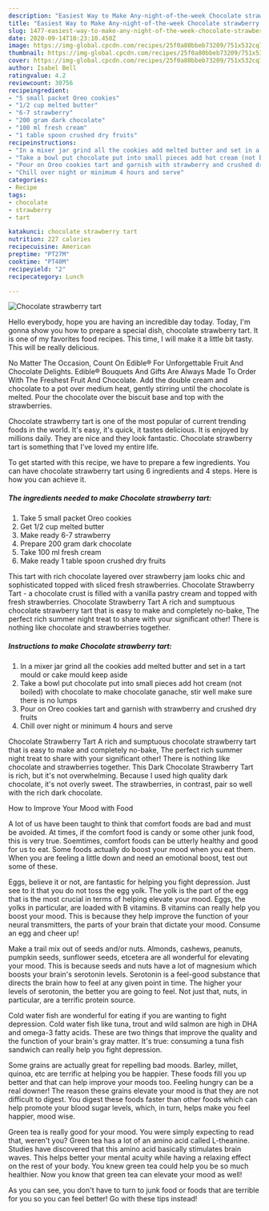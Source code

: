 ```yaml
---
description: "Easiest Way to Make Any-night-of-the-week Chocolate strawberry tart"
title: "Easiest Way to Make Any-night-of-the-week Chocolate strawberry tart"
slug: 1477-easiest-way-to-make-any-night-of-the-week-chocolate-strawberry-tart
date: 2020-09-14T10:23:10.450Z
image: https://img-global.cpcdn.com/recipes/25f0a80bbeb73209/751x532cq70/chocolate-strawberry-tart-recipe-main-photo.jpg
thumbnail: https://img-global.cpcdn.com/recipes/25f0a80bbeb73209/751x532cq70/chocolate-strawberry-tart-recipe-main-photo.jpg
cover: https://img-global.cpcdn.com/recipes/25f0a80bbeb73209/751x532cq70/chocolate-strawberry-tart-recipe-main-photo.jpg
author: Isabel Bell
ratingvalue: 4.2
reviewcount: 30756
recipeingredient:
- "5 small packet Oreo cookies"
- "1/2 cup melted butter"
- "6-7 strawberry"
- "200 gram dark chocolate"
- "100 ml fresh cream"
- "1 table spoon crushed dry fruits"
recipeinstructions:
- "In a mixer jar grind all the cookies add melted butter and set in a tart mould or cake mould keep aside"
- "Take a bowl put chocolate put into small pieces add hot cream (not boiled) with chocolate to make chocolate ganache, stir well make sure there is no lumps"
- "Pour on Oreo cookies tart and garnish with strawberry and crushed dry fruits"
- "Chill over night or minimum 4 hours and serve"
categories:
- Recipe
tags:
- chocolate
- strawberry
- tart

katakunci: chocolate strawberry tart 
nutrition: 227 calories
recipecuisine: American
preptime: "PT27M"
cooktime: "PT40M"
recipeyield: "2"
recipecategory: Lunch

---
```



![Chocolate strawberry tart](https://img-global.cpcdn.com/recipes/25f0a80bbeb73209/751x532cq70/chocolate-strawberry-tart-recipe-main-photo.jpg)

Hello everybody, hope you are having an incredible day today. Today, I'm gonna show you how to prepare a special dish, chocolate strawberry tart. It is one of my favorites food recipes. This time, I will make it a little bit tasty. This will be really delicious.

No Matter The Occasion, Count On Edible® For Unforgettable Fruit And Chocolate Delights. Edible® Bouquets And Gifts Are Always Made To Order With The Freshest Fruit And Chocolate. Add the double cream and chocolate to a pot over medium heat, gently stirring until the chocolate is melted. Pour the chocolate over the biscuit base and top with the strawberries.

Chocolate strawberry tart is one of the most popular of current trending foods in the world. It's easy, it's quick, it tastes delicious. It is enjoyed by millions daily. They are nice and they look fantastic. Chocolate strawberry tart is something that I've loved my entire life.


To get started with this recipe, we have to prepare a few ingredients. You can have chocolate strawberry tart using 6 ingredients and 4 steps. Here is how you can achieve it.

<!--inarticleads1-->

##### The ingredients needed to make Chocolate strawberry tart:

1. Take 5 small packet Oreo cookies
1. Get 1/2 cup melted butter
1. Make ready 6-7 strawberry
1. Prepare 200 gram dark chocolate
1. Take 100 ml fresh cream
1. Make ready 1 table spoon crushed dry fruits


This tart with rich chocolate layered over strawberry jam looks chic and sophisticated topped with sliced fresh strawberries. Chocolate Strawberry Tart - a chocolate crust is filled with a vanilla pastry cream and topped with fresh strawberries. Chocolate Strawberry Tart A rich and sumptuous chocolate strawberry tart that is easy to make and completely no-bake, The perfect rich summer night treat to share with your significant other! There is nothing like chocolate and strawberries together. 

<!--inarticleads2-->

##### Instructions to make Chocolate strawberry tart:

1. In a mixer jar grind all the cookies add melted butter and set in a tart mould or cake mould keep aside
1. Take a bowl put chocolate put into small pieces add hot cream (not boiled) with chocolate to make chocolate ganache, stir well make sure there is no lumps
1. Pour on Oreo cookies tart and garnish with strawberry and crushed dry fruits
1. Chill over night or minimum 4 hours and serve


Chocolate Strawberry Tart A rich and sumptuous chocolate strawberry tart that is easy to make and completely no-bake, The perfect rich summer night treat to share with your significant other! There is nothing like chocolate and strawberries together. This Dark Chocolate Strawberry Tart is rich, but it&#39;s not overwhelming. Because I used high quality dark chocolate, it&#39;s not overly sweet. The strawberries, in contrast, pair so well with the rich dark chocolate. 

How to Improve Your Mood with Food


A lot of us have been taught to think that comfort foods are bad and must be avoided. At times, if the comfort food is candy or some other junk food, this is very true. Soemtimes, comfort foods can be utterly healthy and good for us to eat. Some foods actually do boost your mood when you eat them. When you are feeling a little down and need an emotional boost, test out some of these.

Eggs, believe it or not, are fantastic for helping you fight depression. Just see to it that you do not toss the egg yolk. The yolk is the part of the egg that is the most crucial in terms of helping elevate your mood. Eggs, the yolks in particular, are loaded with B vitamins. B vitamins can really help you boost your mood. This is because they help improve the function of your neural transmitters, the parts of your brain that dictate your mood. Consume an egg and cheer up!

Make a trail mix out of seeds and/or nuts. Almonds, cashews, peanuts, pumpkin seeds, sunflower seeds, etcetera are all wonderful for elevating your mood. This is because seeds and nuts have a lot of magnesium which boosts your brain's serotonin levels. Serotonin is a feel-good substance that directs the brain how to feel at any given point in time. The higher your levels of serotonin, the better you are going to feel. Not just that, nuts, in particular, are a terrific protein source.

Cold water fish are wonderful for eating if you are wanting to fight depression. Cold water fish like tuna, trout and wild salmon are high in DHA and omega-3 fatty acids. These are two things that improve the quality and the function of your brain's gray matter. It's true: consuming a tuna fish sandwich can really help you fight depression. 

Some grains are actually great for repelling bad moods. Barley, millet, quinoa, etc are terrific at helping you be happier. These foods fill you up better and that can help improve your moods too. Feeling hungry can be a real downer! The reason these grains elevate your mood is that they are not difficult to digest. You digest these foods faster than other foods which can help promote your blood sugar levels, which, in turn, helps make you feel happier, mood wise.

Green tea is really good for your mood. You were simply expecting to read that, weren't you? Green tea has a lot of an amino acid called L-theanine. Studies have discovered that this amino acid basically stimulates brain waves. This helps better your mental acuity while having a relaxing effect on the rest of your body. You knew green tea could help you be so much healthier. Now you know that green tea can elevate your mood as well!

As you can see, you don't have to turn to junk food or foods that are terrible for you so you can feel better! Go  with  these tips  instead!


